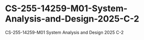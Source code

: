 # CS-255-14259-M01-System-Analysis-and-Design-2025-C-2
CS-255-14259-M01 System Analysis and Design 2025 C-2

